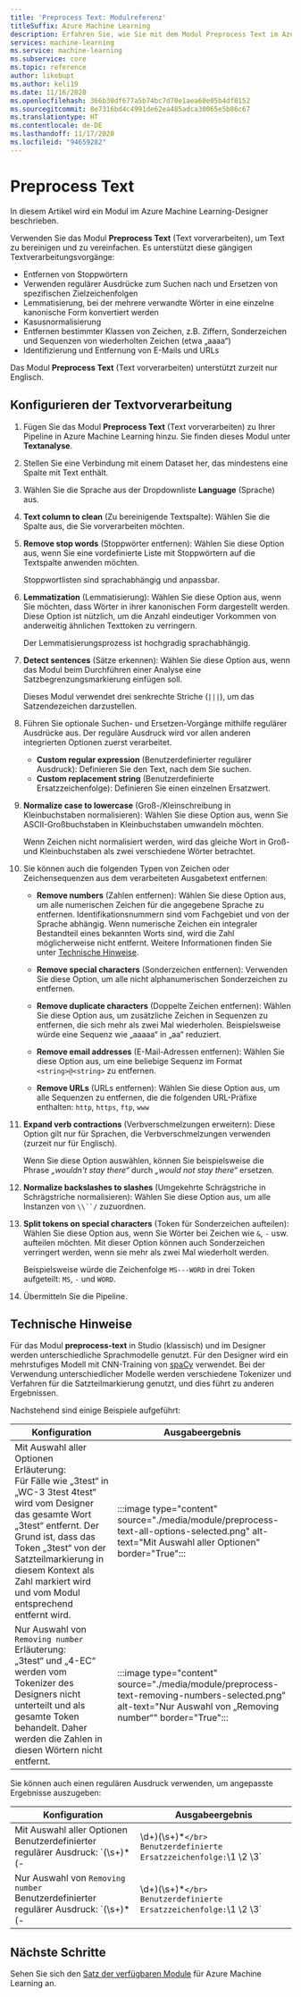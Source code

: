 ```yaml
---
title: 'Preprocess Text: Modulreferenz'
titleSuffix: Azure Machine Learning
description: Erfahren Sie, wie Sie mit dem Modul Preprocess Text im Azure Machine Learning-Designer Text bereinigen und vereinfachen.
services: machine-learning
ms.service: machine-learning
ms.subservice: core
ms.topic: reference
author: likebupt
ms.author: keli19
ms.date: 11/16/2020
ms.openlocfilehash: 366b30df677a5b74bc7d70e1aea60e05b4df0152
ms.sourcegitcommit: 8e7316bd4c4991de62ea485adca30065e5b86c67
ms.translationtype: HT
ms.contentlocale: de-DE
ms.lasthandoff: 11/17/2020
ms.locfileid: "94659282"
---
```

# <a name="preprocess-text"></a>Preprocess Text

In diesem Artikel wird ein Modul im Azure Machine Learning-Designer beschrieben.

Verwenden Sie das Modul **Preprocess Text** (Text vorverarbeiten), um Text zu bereinigen und zu vereinfachen. Es unterstützt diese gängigen Textverarbeitungsvorgänge:

* Entfernen von Stoppwörtern
* Verwenden regulärer Ausdrücke zum Suchen nach und Ersetzen von spezifischen Zielzeichenfolgen
* Lemmatisierung, bei der mehrere verwandte Wörter in eine einzelne kanonische Form konvertiert werden
* Kasusnormalisierung
* Entfernen bestimmter Klassen von Zeichen, z.B. Ziffern, Sonderzeichen und Sequenzen von wiederholten Zeichen (etwa „aaaa“)
* Identifizierung und Entfernung von E-Mails und URLs

Das Modul **Preprocess Text** (Text vorverarbeiten) unterstützt zurzeit nur Englisch.

## <a name="configure-text-preprocessing"></a>Konfigurieren der Textvorverarbeitung  

1.  Fügen Sie das Modul **Preprocess Text** (Text vorverarbeiten) zu Ihrer Pipeline in Azure Machine Learning hinzu. Sie finden dieses Modul unter **Textanalyse**.

1. Stellen Sie eine Verbindung mit einem Dataset her, das mindestens eine Spalte mit Text enthält.

1. Wählen Sie die Sprache aus der Dropdownliste **Language** (Sprache) aus.

1. **Text column to clean** (Zu bereinigende Textspalte): Wählen Sie die Spalte aus, die Sie vorverarbeiten möchten.

1. **Remove stop words** (Stoppwörter entfernen): Wählen Sie diese Option aus, wenn Sie eine vordefinierte Liste mit Stoppwörtern auf die Textspalte anwenden möchten. 

    Stoppwortlisten sind sprachabhängig und anpassbar.

1. **Lemmatization** (Lemmatisierung): Wählen Sie diese Option aus, wenn Sie möchten, dass Wörter in ihrer kanonischen Form dargestellt werden. Diese Option ist nützlich, um die Anzahl eindeutiger Vorkommen von anderweitig ähnlichen Texttoken zu verringern.

    Der Lemmatisierungsprozess ist hochgradig sprachabhängig.

1. **Detect sentences** (Sätze erkennen): Wählen Sie diese Option aus, wenn das Modul beim Durchführen einer Analyse eine Satzbegrenzungsmarkierung einfügen soll.

    Dieses Modul verwendet drei senkrechte Striche (`|||`), um das Satzendezeichen darzustellen.

1. Führen Sie optionale Suchen- und Ersetzen-Vorgänge mithilfe regulärer Ausdrücke aus. Der reguläre Ausdruck wird vor allen anderen integrierten Optionen zuerst verarbeitet.

    * **Custom regular expression** (Benutzerdefinierter regulärer Ausdruck): Definieren Sie den Text, nach dem Sie suchen.
    * **Custom replacement string** (Benutzerdefinierte Ersatzzeichenfolge): Definieren Sie einen einzelnen Ersatzwert.

1. **Normalize case to lowercase** (Groß-/Kleinschreibung in Kleinbuchstaben normalisieren): Wählen Sie diese Option aus, wenn Sie ASCII-Großbuchstaben in Kleinbuchstaben umwandeln möchten.

    Wenn Zeichen nicht normalisiert werden, wird das gleiche Wort in Groß- und Kleinbuchstaben als zwei verschiedene Wörter betrachtet.

1. Sie können auch die folgenden Typen von Zeichen oder Zeichensequenzen aus dem verarbeiteten Ausgabetext entfernen:

    * **Remove numbers** (Zahlen entfernen): Wählen Sie diese Option aus, um alle numerischen Zeichen für die angegebene Sprache zu entfernen. Identifikationsnummern sind vom Fachgebiet und von der Sprache abhängig. Wenn numerische Zeichen ein integraler Bestandteil eines bekannten Worts sind, wird die Zahl möglicherweise nicht entfernt. Weitere Informationen finden Sie unter [Technische Hinweise](#technical-notes).
    
    * **Remove special characters** (Sonderzeichen entfernen): Verwenden Sie diese Option, um alle nicht alphanumerischen Sonderzeichen zu entfernen.
    
    * **Remove duplicate characters** (Doppelte Zeichen entfernen): Wählen Sie diese Option aus, um zusätzliche Zeichen in Sequenzen zu entfernen, die sich mehr als zwei Mal wiederholen. Beispielsweise würde eine Sequenz wie „aaaaa“ in „aa“ reduziert.
    
    * **Remove email addresses** (E-Mail-Adressen entfernen): Wählen Sie diese Option aus, um eine beliebige Sequenz im Format `<string>@<string>` zu entfernen.  
    * **Remove URLs** (URLs entfernen): Wählen Sie diese Option aus, um alle Sequenzen zu entfernen, die die folgenden URL-Präfixe enthalten: `http`, `https`, `ftp`, `www`
    
1. **Expand verb contractions** (Verbverschmelzungen erweitern): Diese Option gilt nur für Sprachen, die Verbverschmelzungen verwenden (zurzeit nur für Englisch). 

    Wenn Sie diese Option auswählen, können Sie beispielsweise die Phrase *„wouldn't stay there“* durch *„would not stay there“* ersetzen.

1. **Normalize backslashes to slashes** (Umgekehrte Schrägstriche in Schrägstriche normalisieren): Wählen Sie diese Option aus, um alle Instanzen von `\\``/` zuzuordnen.

1. **Split tokens on special characters** (Token für Sonderzeichen aufteilen): Wählen Sie diese Option aus, wenn Sie Wörter bei Zeichen wie `&`, `-` usw. aufteilen möchten. Mit dieser Option können auch Sonderzeichen verringert werden, wenn sie mehr als zwei Mal wiederholt werden. 

    Beispielsweise würde die Zeichenfolge `MS---WORD` in drei Token aufgeteilt: `MS`, `-` und `WORD`.

1. Übermitteln Sie die Pipeline.

## <a name="technical-notes"></a>Technische Hinweise

Für das Modul **preprocess-text** in Studio (klassisch) und im Designer werden unterschiedliche Sprachmodelle genutzt. Für den Designer wird ein mehrstufiges Modell mit CNN-Training von [spaCy](https://spacy.io/models/en) verwendet. Bei der Verwendung unterschiedlicher Modelle werden verschiedene Tokenizer und Verfahren für die Satzteilmarkierung genutzt, und dies führt zu anderen Ergebnissen.

Nachstehend sind einige Beispiele aufgeführt:

| Konfiguration | Ausgabeergebnis |
| --- | --- |
|Mit Auswahl aller Optionen </br> Erläuterung: </br> Für Fälle wie „3test“ in „WC-3 3test 4test“ wird vom Designer das gesamte Wort „3test“ entfernt. Der Grund ist, dass das Token „3test“ von der Satzteilmarkierung in diesem Kontext als Zahl markiert wird und vom Modul entsprechend entfernt wird.| :::image type="content" source="./media/module/preprocess-text-all-options-selected.png" alt-text="Mit Auswahl aller Optionen" border="True"::: |
|Nur Auswahl von `Removing number` </br> Erläuterung: </br> „3test“ und „4-EC“ werden vom Tokenizer des Designers nicht unterteilt und als gesamte Token behandelt. Daher werden die Zahlen in diesen Wörtern nicht entfernt.| :::image type="content" source="./media/module/preprocess-text-removing-numbers-selected.png" alt-text="Nur Auswahl von „Removing number“" border="True"::: |

Sie können auch einen regulären Ausdruck verwenden, um angepasste Ergebnisse auszugeben:

| Konfiguration | Ausgabeergebnis |
| --- | --- |
|Mit Auswahl aller Optionen </br> Benutzerdefinierter regulärer Ausdruck: `(\s+)*(-|\d+)(\s+)*` </br> Benutzerdefinierte Ersatzzeichenfolge: `\1 \2 \3`| :::image type="content" source="./media/module/preprocess-text-regular-expression-all-options-selected.png" alt-text="Mit Auswahl aller Optionen und regulärem Ausdruck" border="True"::: |
|Nur Auswahl von `Removing number` </br> Benutzerdefinierter regulärer Ausdruck: `(\s+)*(-|\d+)(\s+)*` </br> Benutzerdefinierte Ersatzzeichenfolge: `\1 \2 \3`| :::image type="content" source="./media/module/preprocess-text-regular-expression-removing-numbers-selected.png" alt-text="Auswahl von „Removing number“ und regulärer Ausdruck" border="True"::: |


## <a name="next-steps"></a>Nächste Schritte

Sehen Sie sich den [Satz der verfügbaren Module](module-reference.md) für Azure Machine Learning an. 